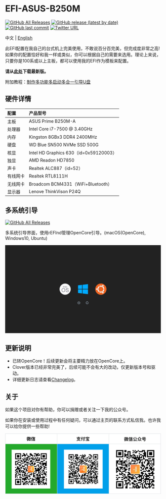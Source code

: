 EFI-ASUS-B250M
========

[![GitHub All Releases](https://img.shields.io/github/downloads/lichongjia/EFI-ASUS-B250M/total.svg?color=brightgreen&label=%E4%B8%8B%E8%BD%BD%E6%AC%A1%E6%95%B0)](https://github.com/lichongjia/EFI-ASUS-B250M/releases) [![GitHub release (latest by date)](https://img.shields.io/github/v/release/lichongjia/EFI-ASUS-B250M.svg?label=%E6%9C%80%E6%96%B0%E7%89%88%E6%9C%AC)](https://github.com/lichongjia/EFI-ASUS-B250M/releases) [![GitHub last commit](https://img.shields.io/github/last-commit/lichongjia/EFI-ASUS-B250M.svg?color=red&label=%E6%9C%80%E8%BF%91%E6%8F%90%E4%BA%A4)](https://github.com/lichongjia/EFI-ASUS-B250M/commits/master) [![Twitter URL](https://img.shields.io/twitter/url.svg?color=red&label=Twitter&style=social&url=https%3A%2F%2Ftwitter.com%2Flichongjia)](https://twitter.com/lichongjia)

中文 | [English](README_en.md)

此EFI配置在我自己的台式机上完美使用，不敢说百分百完美，但完成度非常之高! 如果你的配置恰好和我一样或类似，你可以根据自己的需要来选用。理论上来说，只要你是100系或以上主板，都可以使用我的EFI作为模板来配置。

**请从[此处](https://github.com/lichongjia/EFI-ASUS-B250M/releases)下载最新版。**

附加教程：[制作多功能多启动多合一引导U盘](Others/bootUSB.md)



## 硬件详情

| 配置     | 产品型号                               |
| :------- | :------------------------------------- |
| 主板     | ASUS Prime B250M-A                     |
| 处理器   | Intel Core i7-7500 @ 3.40GHz           |
| 内存     | Kingston 8GBx3 DDR4 2400MHz            |
| 硬盘     | WD Blue SN500 NVMe SSD 500G            |
| 核显     | Intel HD Graphics 630（id=0x59120003） |
| 独显     | AMD Readon HD7850                      |
| 声卡     | Realtek ALC887（id=52）                |
| 有线网卡 | Realtek RTL8111H                       |
| 无线网卡 | Broadcom BCM4331（WiFi+Bluetooth）     |
| 显示器   | Lenove ThinkVison P24Q                 |



## 多系统引导

[![GitHub All Releases](https://img.shields.io/badge/%E6%95%99%E7%A8%8B%E9%93%BE%E6%8E%A5-%E8%BF%9C%E6%99%AF%E8%AE%BA%E5%9D%9B-9cf.svg)](http://bbs.pcbeta.com/viewthread-1835917-1-1.html)

多系统引导界面，使用rEFInd管理OpenCore引导。(macOS(OpenCore), Windows10, Ubuntu)

<img title="BootMenu" src="Docs/img/BootMenu.png" alt="BootMenu" data-align="center">



## 更新说明

* 已转OpenCore！后续更新会将主要精力放在OpenCore上。
* Clover版本已经非常完美了，后续可能不会有大的改动，仅更新版本号和驱动。
* 详细更新日志请查看[Changelog](Changelog.md)。



## 关于

如果这个项目对你有帮助，你可以捐赠或者关注一下我的公众号。

如果你在安装或使用过程中有任何疑问，可以通过主页的联系方式私信我。也许我可以给你提供一些帮助!

<img title="QRcode" src="Docs/img/QRcode.png" alt="QRcode" data-align="center">

